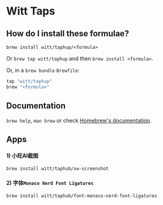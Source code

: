 # Witt Taps

## How do I install these formulae?

`brew install witt/taphup/<formula>`

Or `brew tap witt/taphup` and then `brew install <formula>`.

Or, in a `brew bundle` `Brewfile`:

```ruby
tap "witt/taphup"
brew "<formula>"
```

## Documentation

`brew help`, `man brew` or check [Homebrew's documentation](https://docs.brew.sh).

## Apps

#### 1) 小旺AI截图
```shell
brew install witt/taphub/xw-screenshot
```

#### 2) 字体`Monaco Nerd Font Ligatures`
```shell
brew install witt/taphub/font-monaco-nerd-font-ligatures
```
